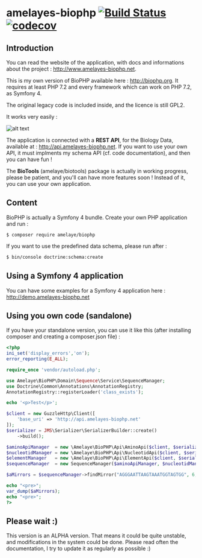# amelayes-biophp [![Build Status](https://travis-ci.com/amelaye/biophp.svg?branch=develop)](https://travis-ci.com/amelaye/biophp) [![codecov](https://codecov.io/gh/amelaye/biophp/branch/develop/graph/badge.svg)](https://codecov.io/gh/amelaye/biophp)

## Introduction
You can read the website of the application, with docs and informations about the project : http://www.amelayes-biophp.net.

This is my own version of BioPHP available here : http://biophp.org. It requires at least PHP 7.2 and every framework which can work on PHP 7.2, 
as Symfony 4.

The original legacy code is included inside, and the licence is still GPL2.

It works very easily :

![alt text](http://www.amelayes-biophp.net/img/biophp2.png "BioPHP schema")

The application is connected with a **REST API**, for the Biology Data, available at : http://api.amelayes-biophp.net.
If you want to use your own API, it must implments my schema API (cf. code documentation), and then you can have fun !

The **BioTools** (amelaye/biotools) package is actually in working progress, please be patient, and you'll can have more features soon !
Instead of it, you can use your own application.

## Content
BioPHP is actually a Symfony 4 bundle. Create your own PHP application and run :

```shell
$ composer require amelaye/biophp
```
If you want to use the predefined data schema, please run after :

```bash
$ bin/console doctrine:schema:create
```
## Using a Symfony 4 application

You can have some examples for a Symfony 4 application here : http://demo.amelayes-biophp.net

## Using you own code (sandalone)

If you have your standalone version, you can use it like this (after installing composer and creating a composer.json file) :

```php
<?php
ini_set('display_errors','on');
error_reporting(E_ALL);

require_once 'vendor/autoload.php';

use Amelaye\BioPHP\Domain\Sequence\Service\SequenceManager;
use Doctrine\Common\Annotations\AnnotationRegistry;
AnnotationRegistry::registerLoader('class_exists');

echo '<p>Test</p>';

$client = new GuzzleHttp\Client([
    'base_uri' => 'http://api.amelayes-biophp.net'
]);
$serializer = JMS\Serializer\SerializerBuilder::create()
    ->build();

$aminoApiManager  = new \Amelaye\BioPHP\Api\AminoApi($client, $serializer);
$nucleotidManager = new \Amelaye\BioPHP\Api\NucleotidApi($client, $serializer);
$elementManager   = new \Amelaye\BioPHP\Api\ElementApi($client, $serializer);
$sequenceManager  = new SequenceManager($aminoApiManager, $nucleotidManager, $elementManager);

$aMirrors = $sequenceManager->findMirror("AGGGAATTAAGTAAATGGTAGTGG", 6, 8, 'E');

echo "<pre>";
var_dump($aMirrors);
echo "<pre>";
?>
```

## Please wait :)
This version is an ALPHA version. That means it could be quite unstable, and modifications in the system could be done. 
Please read often the documentation, I try to update it as regularly as possible :)